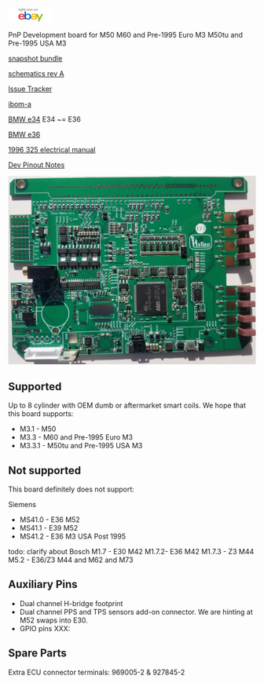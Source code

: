 <a href="https://www.ebay.com/itm/334235601464"><img src="Images/ebay_gen_button.gif"></a>

PnP Development board for M50
M60 and Pre-1995 Euro M3
M50tu and Pre-1995 USA M3

[snapshot bundle](https://rusefi.com/build_server/rusefi_bundle_hellen88bmw.zip)

[schematics rev A](Hardware/Hellen/hellen88bmw-a-schematic.pdf)

[Issue Tracker](https://github.com/rusefi/hellen88bmw-issues)

[ibom-a](https://rusefi.com/docs/ibom/hellen88bmw-a-ibom.html)


[BMW e34](BMW-e34) E34 ~= E36

[BMW e36](BMW-e36)

[1996 325 electrical manual](https://github.com/rusefi/rusefi_documentation/blob/master/OEM-Docs/Bmw/1994_e36/1996%20BMW%20318is-c%20-%20320i%20-%20325i-c%20-%20328i-c%20%20Electrical%20Troubleshooting%20Manual.pdf)


[Dev Pinout Notes](https://docs.google.com/spreadsheets/d/1OiEaak7TElKwF-fXWvl9Dk-fD84a0NENe6lOwhXiOe4/)

![x](Hardware/Hellen/hellen88bmw-rev-a.jpg)



## Supported
Up to 8 cylinder with OEM dumb or aftermarket smart coils. We hope that this board supports:
* M3.1 - M50
* M3.3 - M60 and Pre-1995 Euro M3
* M3.3.1 - M50tu and Pre-1995 USA M3

## Not supported
This board definitely does not support:

Siemens
* MS41.0 - E36 M52
* MS41.1 - E39 M52
* MS41.2 - E36 M3 USA Post 1995


todo: clarify about 
Bosch
M1.7 - E30 M42
M1.7.2- E36 M42
M1.7.3 - Z3 M44
M5.2 - E36/Z3 M44 and M62 and M73



## Auxiliary Pins
* Dual channel H-bridge footprint
* Dual channel PPS and TPS sensors add-on connector. We are hinting at M52 swaps into E30.
* GPIO pins XXX: 

## Spare Parts

Extra ECU connector terminals: 969005-2 & 927845-2

